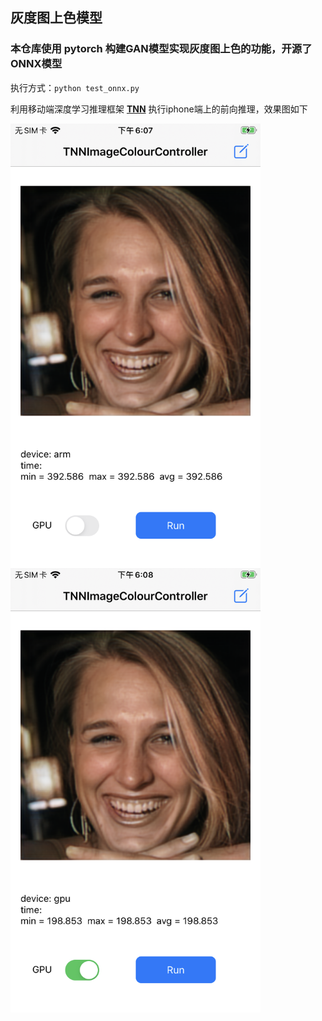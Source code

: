 ## 灰度图上色模型

### 本仓库使用 pytorch 构建GAN模型实现灰度图上色的功能，开源了ONNX模型

执行方式：```python test_onnx.py```

利用移动端深度学习推理框架 [**TNN**](https://github.com/Tencent/TNN) 执行iphone端上的前向推理，效果图如下

 <img src="./cpu.png" width = "400" height = "711" alt="图片名称" align=center />
 <img src="./gpu.png" width = "400" height = "711" alt="图片名称" align=center />